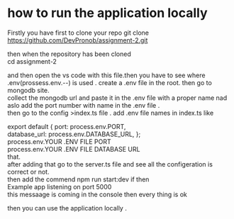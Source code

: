 # how to run the application locally

Firstly you have first to clone your repo
git clone https://github.com/DevPronob/assignment-2.git

then when the repository has been cloned <br/>
cd assignment-2

and then open the vs code with this file.then you have to see where .env(prossess.env.--) is used .
create a .env file in the root. then go to  mongodb site. <br/>
collect the mongodb url and paste it in the .env file with a proper name 
nad aslo add the port number with name in the .env file . <br/>
then go to the config >index.ts file . add .env file names in index.ts like <br/>

export default {
  port: process.env.PORT,  <br/>
  database_url: process.env.DATABASE_URL,
};
<br/>
process.env.YOUR .ENV FILE PORT <br/>
process.env.YOUR .ENV FILE DATABASE URL
<br/>
that. 
<br/> after adding that go to the server.ts file and see all the configeration is correct or not.<br/>
then add the commend 
npm run start:dev
if then <br/>
Example app listening on port 5000 <br/>
this messaage is coming in the console then every thing is ok <br/>

then you can use the application locally .

